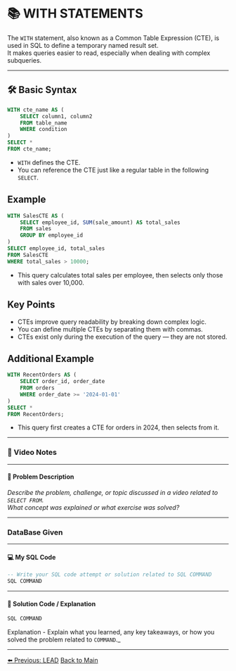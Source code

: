 <!-- markdownlint-disable MD033 -->
<!-- markdownlint-disable MD004 -->

# 📚 WITH STATEMENTS

The `WITH` statement, also known as a Common Table Expression (CTE), is used in SQL to define a temporary named result set.  
It makes queries easier to read, especially when dealing with complex subqueries.

---

## 🛠️ Basic Syntax

```sql
WITH cte_name AS (
    SELECT column1, column2
    FROM table_name
    WHERE condition
)
SELECT *
FROM cte_name;
```

- `WITH` defines the CTE.
- You can reference the CTE just like a regular table in the following `SELECT`.

## Example

```sql
WITH SalesCTE AS (
    SELECT employee_id, SUM(sale_amount) AS total_sales
    FROM sales
    GROUP BY employee_id
)
SELECT employee_id, total_sales
FROM SalesCTE
WHERE total_sales > 10000;
```

- This query calculates total sales per employee, then selects only those with sales over 10,000.

## Key Points

- CTEs improve query readability by breaking down complex logic.
- You can define multiple CTEs by separating them with commas.
- CTEs exist only during the execution of the query — they are not stored.

## Additional Example

```sql
WITH RecentOrders AS (
    SELECT order_id, order_date
    FROM orders
    WHERE order_date >= '2024-01-01'
)
SELECT *
FROM RecentOrders;
```

- This query first creates a CTE for orders in 2024, then selects from it.

---

### 🎥 Video Notes

---

#### 📝 Problem Description

_Describe the problem, challenge, or topic discussed in a video related to `SELECT FROM`._  
_What concept was explained or what exercise was solved?_

---

### DataBase Given

---

#### 💻 My SQL Code

```sql
-- Write your SQL code attempt or solution related to SQL COMMAND
SQL COMMAND
```

---

#### 🧠 Solution Code / Explanation

```sql
SQL COMMAND
```

Explanation - Explain what you learned, any key takeaways, or how you solved the problem related to `COMMAND`._

---

[⬅️ Previous: LEAD](lead.md)   [Back to Main](../../README.md)
